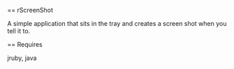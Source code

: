 == rScreenShot

A simple application that sits in the tray and creates a screen shot when you tell it to.

== Requires

jruby, java